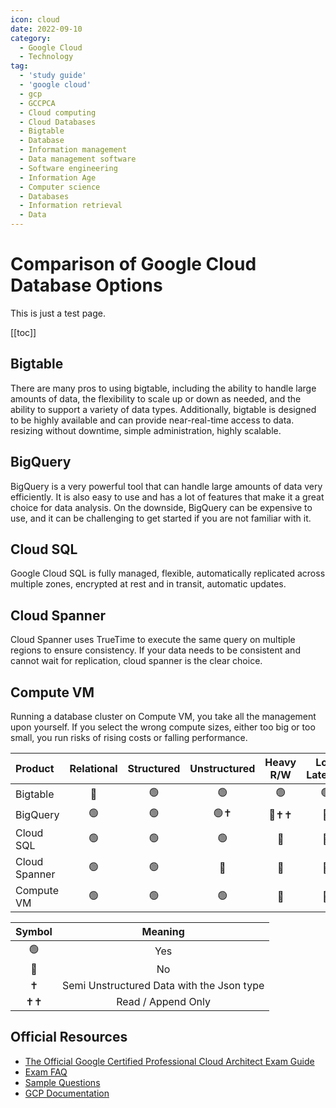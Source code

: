 ```yaml
---
icon: cloud
date: 2022-09-10
category:
  - Google Cloud
  - Technology
tag:
  - 'study guide'
  - 'google cloud'
  - gcp
  - GCCPCA
  - Cloud computing
  - Cloud Databases
  - Bigtable
  - Database
  - Information management
  - Data management software
  - Software engineering
  - Information Age
  - Computer science
  - Databases
  - Information retrieval
  - Data
---
```


# Comparison of Google Cloud Database Options

This is just a test page.

[[toc]]

## Bigtable
There are many pros to using bigtable, including the ability to handle large amounts of data, the flexibility to scale up or down as needed, and the ability to support a variety of data types. Additionally, bigtable is designed to be highly available and can provide near-real-time access to data. resizing without downtime, simple administration, highly scalable.
## BigQuery
BigQuery is a very powerful tool that can handle large amounts of data very efficiently. It is also easy to use and has a lot of features that make it a great choice for data analysis. On the downside, BigQuery can be expensive to use, and it can be challenging to get started if you are not familiar with it. 
## Cloud SQL
Google Cloud SQL is fully managed, flexible, automatically replicated across multiple zones, encrypted at rest and in transit, automatic updates.
## Cloud Spanner
Cloud Spanner uses TrueTime to execute the same query on multiple regions to ensure consistency. If your data needs to be consistent and cannot wait for replication, cloud spanner is the clear choice.
## Compute VM
Running a database cluster on Compute VM, you take all the management upon yourself. If you select the wrong compute sizes, either too big or too small, you run risks of rising costs or falling performance.

|Product      |Relational|Structured|Unstructured|Heavy R/W|Low Latency|Global Consistency|
|:------------|:--------:|:----------:|:----------:|:-------:|:---------:|:----:|
| Bigtable    |     🔴  |🟢|    🟢      |     🟢  |     🟢    |🔴  |
| BigQuery    |     🟢  |🟢|    🟢✝     |     🔴✝✝|     🔴    |🔴  |
|Cloud SQL    |     🟢  |🟢|    🟢      |     🔴  |     🔴    |🔴  |
|Cloud Spanner|     🟢  |🟢|    🔴      |     🔴  |     🔴    |🟢  |
|Compute VM   |     🟢  |🟢|    🟢      |     🔴  |     🔴    |🔴  |

| Symbol  |    Meaning   |
|:-------:|:-------------:|
|   🟢    | Yes          |
|   🔴    | No           |
|✝|  Semi Unstructured Data with the Json type|
|✝✝| Read / Append Only|
## Official Resources
* [The Official Google Certified Professional Cloud Architect Exam
  Guide](http://cloud.google.com/certification/guides/professional-cloud-architect)
* [Exam FAQ](http://cloud.google.com/certification/faqs/#0)
* [Sample Questions](http://cloud.google.com/certiications/cloud-architect)
* [GCP Documentation](http://cloud.google.com/docs)